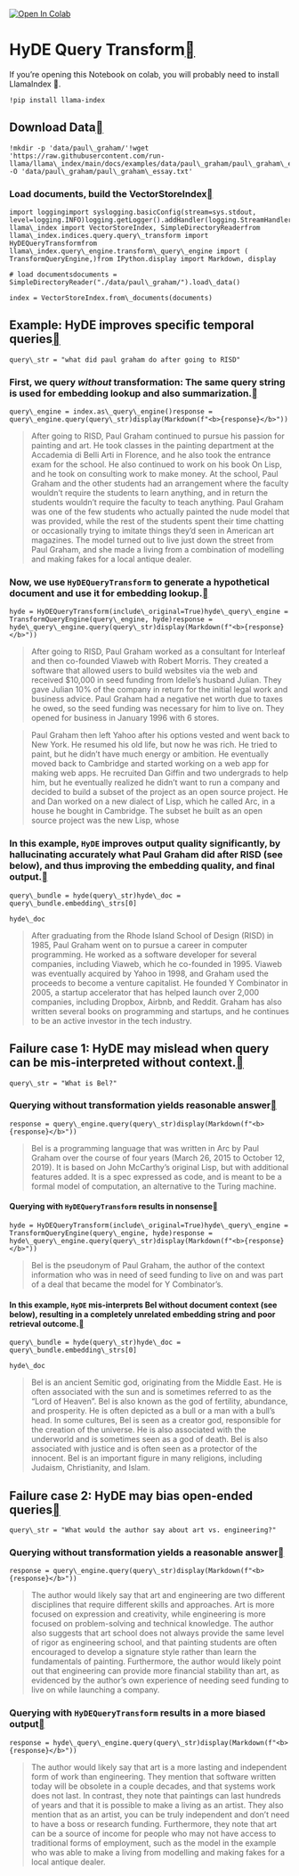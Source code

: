 [![Open In Colab](https://colab.research.google.com/assets/colab-badge.svg)](https://colab.research.google.com/github/jerryjliu/llama_index/blob/main/docs/examples/query_transformations/HyDEQueryTransformDemo.ipynb)

HyDE Query Transform[](#hyde-query-transform "Permalink to this heading")
==========================================================================

If you’re opening this Notebook on colab, you will probably need to install LlamaIndex 🦙.


```
!pip install llama-index
```
Download Data[](#download-data "Permalink to this heading")
------------------------------------------------------------


```
!mkdir -p 'data/paul\_graham/'!wget 'https://raw.githubusercontent.com/run-llama/llama\_index/main/docs/examples/data/paul\_graham/paul\_graham\_essay.txt' -O 'data/paul\_graham/paul\_graham\_essay.txt'
```
### Load documents, build the VectorStoreIndex[](#load-documents-build-the-vectorstoreindex "Permalink to this heading")


```
import loggingimport syslogging.basicConfig(stream=sys.stdout, level=logging.INFO)logging.getLogger().addHandler(logging.StreamHandler(stream=sys.stdout))from llama\_index import VectorStoreIndex, SimpleDirectoryReaderfrom llama\_index.indices.query.query\_transform import HyDEQueryTransformfrom llama\_index.query\_engine.transform\_query\_engine import (    TransformQueryEngine,)from IPython.display import Markdown, display
```

```
# load documentsdocuments = SimpleDirectoryReader("./data/paul\_graham/").load\_data()
```

```
index = VectorStoreIndex.from\_documents(documents)
```
Example: HyDE improves specific temporal queries[](#example-hyde-improves-specific-temporal-queries "Permalink to this heading")
---------------------------------------------------------------------------------------------------------------------------------


```
query\_str = "what did paul graham do after going to RISD"
```
### First, we query *without* transformation: The same query string is used for embedding lookup and also summarization.[](#first-we-query-without-transformation-the-same-query-string-is-used-for-embedding-lookup-and-also-summarization "Permalink to this heading")


```
query\_engine = index.as\_query\_engine()response = query\_engine.query(query\_str)display(Markdown(f"<b>{response}</b>"))
```

> After going to RISD, Paul Graham continued to pursue his passion for painting and art. He took classes in the painting department at the Accademia di Belli Arti in Florence, and he also took the entrance exam for the school. He also continued to work on his book On Lisp, and he took on consulting work to make money. At the school, Paul Graham and the other students had an arrangement where the faculty wouldn’t require the students to learn anything, and in return the students wouldn’t require the faculty to teach anything. Paul Graham was one of the few students who actually painted the nude model that was provided, while the rest of the students spent their time chatting or occasionally trying to imitate things they’d seen in American art magazines. The model turned out to live just down the street from Paul Graham, and she made a living from a combination of modelling and making fakes for a local antique dealer.
> 
> 

### Now, we use `HyDEQueryTransform` to generate a hypothetical document and use it for embedding lookup.[](#now-we-use-hydequerytransform-to-generate-a-hypothetical-document-and-use-it-for-embedding-lookup "Permalink to this heading")


```
hyde = HyDEQueryTransform(include\_original=True)hyde\_query\_engine = TransformQueryEngine(query\_engine, hyde)response = hyde\_query\_engine.query(query\_str)display(Markdown(f"<b>{response}</b>"))
```

> After going to RISD, Paul Graham worked as a consultant for Interleaf and then co-founded Viaweb with Robert Morris. They created a software that allowed users to build websites via the web and received $10,000 in seed funding from Idelle’s husband Julian. They gave Julian 10% of the company in return for the initial legal work and business advice. Paul Graham had a negative net worth due to taxes he owed, so the seed funding was necessary for him to live on. They opened for business in January 1996 with 6 stores.
> 
> 


> Paul Graham then left Yahoo after his options vested and went back to New York. He resumed his old life, but now he was rich. He tried to paint, but he didn’t have much energy or ambition. He eventually moved back to Cambridge and started working on a web app for making web apps. He recruited Dan Giffin and two undergrads to help him, but he eventually realized he didn’t want to run a company and decided to build a subset of the project as an open source project. He and Dan worked on a new dialect of Lisp, which he called Arc, in a house he bought in Cambridge. The subset he built as an open source project was the new Lisp, whose
> 
> 

### In this example, `HyDE` improves output quality significantly, by hallucinating accurately what Paul Graham did after RISD (see below), and thus improving the embedding quality, and final output.[](#in-this-example-hyde-improves-output-quality-significantly-by-hallucinating-accurately-what-paul-graham-did-after-risd-see-below-and-thus-improving-the-embedding-quality-and-final-output "Permalink to this heading")


```
query\_bundle = hyde(query\_str)hyde\_doc = query\_bundle.embedding\_strs[0]
```

```
hyde\_doc
```

> After graduating from the Rhode Island School of Design (RISD) in 1985, Paul Graham went on to pursue a career in computer programming. He worked as a software developer for several companies, including Viaweb, which he co-founded in 1995. Viaweb was eventually acquired by Yahoo in 1998, and Graham used the proceeds to become a venture capitalist. He founded Y Combinator in 2005, a startup accelerator that has helped launch over 2,000 companies, including Dropbox, Airbnb, and Reddit. Graham has also written several books on programming and startups, and he continues to be an active investor in the tech industry.
> 
> 

Failure case 1: HyDE may mislead when query can be mis-interpreted without context.[](#failure-case-1-hyde-may-mislead-when-query-can-be-mis-interpreted-without-context "Permalink to this heading")
------------------------------------------------------------------------------------------------------------------------------------------------------------------------------------------------------


```
query\_str = "What is Bel?"
```
### Querying without transformation yields reasonable answer[](#querying-without-transformation-yields-reasonable-answer "Permalink to this heading")


```
response = query\_engine.query(query\_str)display(Markdown(f"<b>{response}</b>"))
```

> Bel is a programming language that was written in Arc by Paul Graham over the course of four years (March 26, 2015 to October 12, 2019). It is based on John McCarthy’s original Lisp, but with additional features added. It is a spec expressed as code, and is meant to be a formal model of computation, an alternative to the Turing machine.
> 
> 

#### Querying with `HyDEQueryTransform` results in nonsense[](#querying-with-hydequerytransform-results-in-nonsense "Permalink to this heading")


```
hyde = HyDEQueryTransform(include\_original=True)hyde\_query\_engine = TransformQueryEngine(query\_engine, hyde)response = hyde\_query\_engine.query(query\_str)display(Markdown(f"<b>{response}</b>"))
```

> Bel is the pseudonym of Paul Graham, the author of the context information who was in need of seed funding to live on and was part of a deal that became the model for Y Combinator’s.
> 
> 

#### In this example, `HyDE` mis-interprets Bel without document context (see below), resulting in a completely unrelated embedding string and poor retrieval outcome.[](#in-this-example-hyde-mis-interprets-bel-without-document-context-see-below-resulting-in-a-completely-unrelated-embedding-string-and-poor-retrieval-outcome "Permalink to this heading")


```
query\_bundle = hyde(query\_str)hyde\_doc = query\_bundle.embedding\_strs[0]
```

```
hyde\_doc
```

> Bel is an ancient Semitic god, originating from the Middle East. He is often associated with the sun and is sometimes referred to as the “Lord of Heaven”. Bel is also known as the god of fertility, abundance, and prosperity. He is often depicted as a bull or a man with a bull’s head. In some cultures, Bel is seen as a creator god, responsible for the creation of the universe. He is also associated with the underworld and is sometimes seen as a god of death. Bel is also associated with justice and is often seen as a protector of the innocent. Bel is an important figure in many religions, including Judaism, Christianity, and Islam.
> 
> 

Failure case 2: HyDE may bias open-ended queries[](#failure-case-2-hyde-may-bias-open-ended-queries "Permalink to this heading")
---------------------------------------------------------------------------------------------------------------------------------


```
query\_str = "What would the author say about art vs. engineering?"
```
### Querying without transformation yields a reasonable answer[](#querying-without-transformation-yields-a-reasonable-answer "Permalink to this heading")


```
response = query\_engine.query(query\_str)display(Markdown(f"<b>{response}</b>"))
```

> The author would likely say that art and engineering are two different disciplines that require different skills and approaches. Art is more focused on expression and creativity, while engineering is more focused on problem-solving and technical knowledge. The author also suggests that art school does not always provide the same level of rigor as engineering school, and that painting students are often encouraged to develop a signature style rather than learn the fundamentals of painting. Furthermore, the author would likely point out that engineering can provide more financial stability than art, as evidenced by the author’s own experience of needing seed funding to live on while launching a company.
> 
> 

### Querying with `HyDEQueryTransform` results in a more biased output[](#querying-with-hydequerytransform-results-in-a-more-biased-output "Permalink to this heading")


```
response = hyde\_query\_engine.query(query\_str)display(Markdown(f"<b>{response}</b>"))
```

> The author would likely say that art is a more lasting and independent form of work than engineering. They mention that software written today will be obsolete in a couple decades, and that systems work does not last. In contrast, they note that paintings can last hundreds of years and that it is possible to make a living as an artist. They also mention that as an artist, you can be truly independent and don’t need to have a boss or research funding. Furthermore, they note that art can be a source of income for people who may not have access to traditional forms of employment, such as the model in the example who was able to make a living from modelling and making fakes for a local antique dealer.
> 
> 

